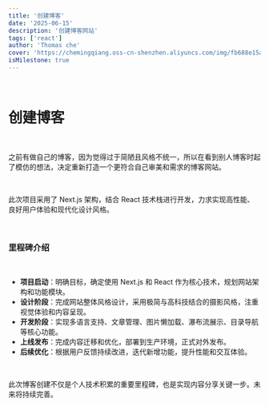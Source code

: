 ```yaml
---
title: '创建博客'
date: '2025-06-15'
description: '创建博客网站'
tags: ['react']
author: 'Thomas che'
cover: 'https://chemingqiang.oss-cn-shenzhen.aliyuncs.com/img/fb688e15a9a56e06ee5e9c1e1821e6.jpg'
isMilestone: true
---
```


</br>

# 创建博客

</br>

之前有做自己的博客，因为觉得过于简陋且风格不统一，所以在看到别人博客时起了模仿的想法，决定重新打造一个更符合自己审美和需求的博客网站。

</br>

此次项目采用了 Next.js 架构，结合 React 技术栈进行开发，力求实现高性能、良好用户体验和现代化设计风格。

</br>

### 里程碑介绍

</br>

- **项目启动**：明确目标，确定使用 Next.js 和 React 作为核心技术，规划网站架构和功能模块。
- **设计阶段**：完成网站整体风格设计，采用极简与高科技结合的摄影风格，注重视觉体验和内容呈现。
- **开发阶段**：实现多语言支持、文章管理、图片懒加载、瀑布流展示、目录导航等核心功能。
- **上线发布**：完成内容迁移和优化，部署到生产环境，正式对外发布。
- **后续优化**：根据用户反馈持续改进，迭代新增功能，提升性能和交互体验。

</br>

此次博客创建不仅是个人技术积累的重要里程碑，也是实现内容分享关键一步。未来将持续完善。

</br>

</br>

</br>

</br>

</br>

</br>

</br>
